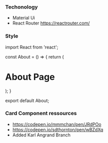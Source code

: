 ### Techonology

- Material Ui
- React Router https://reactrouter.com/

### Style

import React from 'react';

const About = () => {
return (

<div className='About__name'>
<h1>About Page</h1>
</div>
);
}

export default About;

### Card Component ressources

- https://codepen.io/mmmchan/pen/JRdPOo
- https://codepen.io/sdthornton/pen/wBZdXq
- Added Karl Angrand Branch
